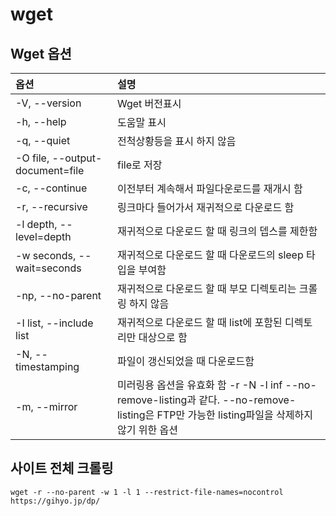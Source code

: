 # wget

## Wget 옵션
|옵션|설명|
|:--|:--|
|-V, --version|Wget 버전표시|
|-h, --help|도움말 표시|
|-q, --quiet|전척상황등을 표시 하지 않음|
|-O file, --output-document=file|file로 저장|
|-c, --continue|이전부터 계속해서 파일다운로드를 재개시 함|
|-r, --recursive|링크마다 들어가서 재귀적으로 다운로드 함|
|-l depth, --level=depth|재귀적으로 다운로드 할 때 링크의 뎁스를 제한함 |
|-w seconds, --wait=seconds|재귀적으로 다운로드 할 때 다운로드의 sleep 타입을 부여함|
|-np, --no-parent|재귀적으로 다운로드 할 때 부모 디렉토리는 크롤링 하지 않음|
|-I list, --include list|재귀적으로 다운로드 할 때 list에 포함된 디렉토리만 대상으로 함|
|-N, --timestamping|파일이 갱신되었을 때 다운로드함|
|-m, --mirror|미러링용 옵션을 유효화 함 -r -N -l inf --no-remove-listing과 같다. --no-remove-listing은 FTP만 가능한 listing파일을 삭제하지 않기 위한 옵션|

## 사이트 전체 크롤링
```shell
wget -r --no-parent -w 1 -l 1 --restrict-file-names=nocontrol https://gihyo.jp/dp/
```